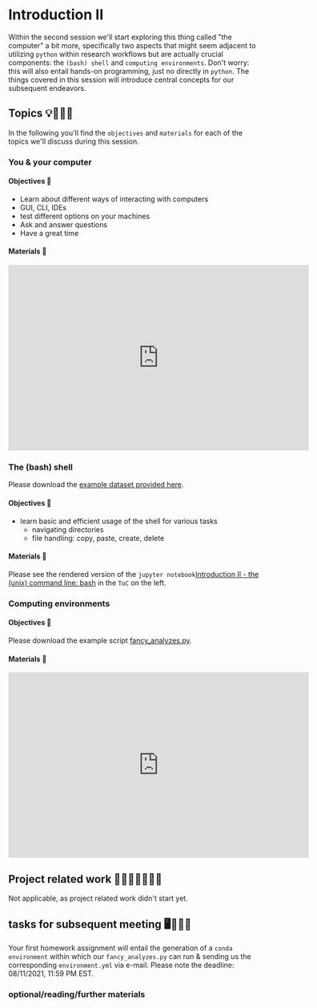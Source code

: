 # Introduction II

Within the second session we'll start exploring this thing called "the computer" a bit more, specifically two aspects that might seem adjacent to utilizing `python` within research workflows but are actually crucial components: the `(bash) shell` and `computing environments`. Don't worry: this will also entail hands-on programming, just no directly in `python`. The things covered in this session will introduce central concepts for our subsequent endeavors.

## Topics 💡👨🏻‍🏫 

In the following you'll find the `objectives` and `materials` for each of the topics we'll discuss during this session.

### You & your computer


#### Objectives 📍

- Learn about different ways of interacting with computers
- GUI, CLI, IDEs 
- test different options on your machines
- Ask and answer questions
- Have a great time

#### Materials 📓

<iframe src="https://docs.google.com/presentation/d/e/2PACX-1vTkm6evTi-Ag-noQGTGLVwykDUFJroeLyr-oKcB1qISpb9vD6pU-ktMRswOjUZeUNESSoMxt9Z3Pd4b/embed?start=false&loop=false&delayms=3000" frameborder="0" width="600" height="370" allowfullscreen="true" mozallowfullscreen="true" webkitallowfullscreen="true"></iframe>

### The (bash) shell

Please download the [example dataset provided here](https://swcarpentry.github.io/shell-novice/data/shell-lesson-data.zip).

#### Objectives 📍

- learn basic and efficient usage of the shell for various tasks
    - navigating directories
    - file handling: copy, paste, create, delete

#### Materials 📓

Please see the rendered version of the `jupyter notebook`[Introduction II - the (unix) command line: bash](https://peerherholz.github.io/Python_for_Psychologists_Winter2021/introduction/intro_to_shell.html) in the `ToC` on the left.

### Computing environments


#### Objectives 📍

Please download the example script [fancy_analyzes.py](https://swcarpentry.github.io/shell-novice/data/shell-lesson-data.zip).

#### Materials 📓

<iframe src="https://docs.google.com/presentation/d/e/2PACX-1vRRRVMRe7CegikWx84HvsfGvAhvWlA-Bb8tj5bqWmU9Vucl6kUxCC4XcIzVU6a0ExcJkgnnRYO_aE7Q/embed?start=false&loop=false&delayms=3000" frameborder="0" width="600" height="370" allowfullscreen="true" mozallowfullscreen="true" webkitallowfullscreen="true"></iframe>


## Project related work 🥼🧑🏿‍🔬👩🏻‍🔬

Not applicable, as project related work didn't start yet.

## tasks for subsequent meeting 🖥️✍🏽📖

Your first homework assignment will entail the generation of a `conda environment` within which our `fancy_analyzes.py` can run & sending us the corresponding `environment.yml` via e-mail. Please note the deadline: 08/11/2021, 11:59 PM EST.

### optional/reading/further materials

